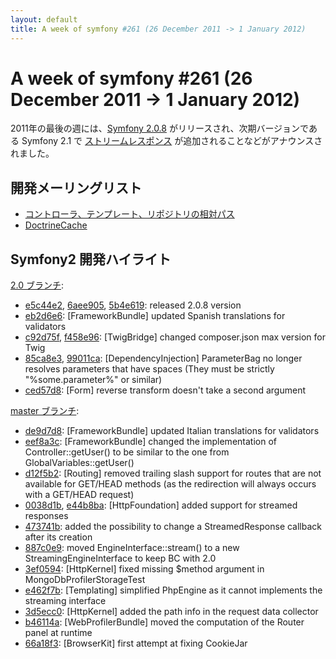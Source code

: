 ```yaml
---
layout: default
title: A week of symfony #261 (26 December 2011 -> 1 January 2012)
---
```


A week of symfony #261 (26 December 2011 -> 1 January 2012)
===========================================================

2011年の最後の週には、[Symfony 2.0.8](http://symfony.com/blog/symfony-2-0-8-released) がリリースされ、次期バージョンである Symfony 2.1 で [ストリームレスポンス](https://github.com/symfony/symfony/commit/0038d1bac4a8d2dbe83f12b6a5236e8a2161b7d9) が追加されることなどがアナウンスされました。

開発メーリングリスト
--------------------

  * [コントローラ、テンプレート、リポジトリの相対パス](https://groups.google.com/forum/#!topic/symfony-devs/WXHy-rsfqSA)
  * [DoctrineCache](https://groups.google.com/forum/#!topic/symfony-devs/F1EeutjYA0A)

Symfony2 開発ハイライト
-----------------------

[2.0 ブランチ](http://github.com/symfony/symfony/commits/2.0):

  * [e5c44e2](http://github.com/symfony/symfony/commit/e5c44e261e06d97068fee0fd961ad4994e000dfd "e5c44e261e06d97068fee0fd961ad4994e000dfd commit on github"), [6aee905](http://github.com/symfony/symfony/commit/6aee905588d1df0743dfee6025fddc30de970014 "6aee905588d1df0743dfee6025fddc30de970014 commit on github"), [5b4e619](http://github.com/symfony/symfony/commit/5b4e6190c4420524e4dcaf51213c4ad78f646528 "5b4e6190c4420524e4dcaf51213c4ad78f646528 commit on github"): released 2.0.8 version
  * [eb2d6e6](http://github.com/symfony/symfony/commit/eb2d6e6f2fb90d8c5b276a79617f197758e37e62 "eb2d6e6f2fb90d8c5b276a79617f197758e37e62 commit on github"): \[FrameworkBundle\] updated Spanish translations for validators
  * [c92d75f](http://github.com/symfony/symfony/commit/c92d75f6ddfa09db50cac8018ddb7e8041a5a0a5 "c92d75f6ddfa09db50cac8018ddb7e8041a5a0a5 commit on github"), [f458e96](http://github.com/symfony/symfony/commit/f458e96f934c9d8c57040d3f55448d207c7bc21b "f458e96f934c9d8c57040d3f55448d207c7bc21b commit on github"): \[TwigBridge\] changed composer.json max version for Twig
  * [85ca8e3](http://github.com/symfony/symfony/commit/85ca8e3615be14b784cd499c7f17f61d5594df05 "85ca8e3615be14b784cd499c7f17f61d5594df05 commit on github"), [99011ca](http://github.com/symfony/symfony/commit/99011ca9c9b0eb6f55f5a9fe679a647b158d3ed1 "99011ca9c9b0eb6f55f5a9fe679a647b158d3ed1 commit on github"): \[DependencyInjection\] ParameterBag no longer resolves parameters that have spaces (They must be strictly "%some.parameter%" or similar)
  * [ced57d8](http://github.com/symfony/symfony/commit/ced57d8ee5d6844312d7ec71760e88bf2c8b9d89 "ced57d8ee5d6844312d7ec71760e88bf2c8b9d89 commit on github"): \[Form\] reverse transform doesn't take a second argument


[master ブランチ](http://github.com/symfony/symfony/commits/master):

  * [de9d7d8](http://github.com/symfony/symfony/commit/de9d7d8c3c509c394985f923c07ffed34e7c9dd6 "de9d7d8c3c509c394985f923c07ffed34e7c9dd6 commit on github"): \[FrameworkBundle\] updated Italian translations for validators
  * [eef8a3c](http://github.com/symfony/symfony/commit/eef8a3c5135907a1f5c049c02d55462c85a5d53d "eef8a3c5135907a1f5c049c02d55462c85a5d53d commit on github"): \[FrameworkBundle\] changed the implementation of Controller::getUser() to be similar to the one from GlobalVariables::getUser()
  * [d12f5b2](http://github.com/symfony/symfony/commit/d12f5b202c38a67c800339425be2059e4fec3c75 "d12f5b202c38a67c800339425be2059e4fec3c75 commit on github"): \[Routing\] removed trailing slash support for routes that are not available for GET/HEAD methods (as the redirection will always occurs with a GET/HEAD request)
  * [0038d1b](http://github.com/symfony/symfony/commit/0038d1bac4a8d2dbe83f12b6a5236e8a2161b7d9 "0038d1bac4a8d2dbe83f12b6a5236e8a2161b7d9 commit on github"), [e44b8ba](http://github.com/symfony/symfony/commit/e44b8ba521e60f4b0c8218a65415c001090520da "e44b8ba521e60f4b0c8218a65415c001090520da commit on github"): \[HttpFoundation\] added support for streamed responses
  * [473741b](http://github.com/symfony/symfony/commit/473741b9db7a2868c19033ff62963fd1b37ea29e "473741b9db7a2868c19033ff62963fd1b37ea29e commit on github"): added the possibility to change a StreamedResponse callback after its creation
  * [887c0e9](http://github.com/symfony/symfony/commit/887c0e9c04af4219ce5d4aa536e2e797614e94d2 "887c0e9c04af4219ce5d4aa536e2e797614e94d2 commit on github"): moved EngineInterface::stream() to a new StreamingEngineInterface to keep BC with 2.0
  * [3ef0594](http://github.com/symfony/symfony/commit/3ef0594e7413c721f41b53f4b834a03cc44e9f03 "3ef0594e7413c721f41b53f4b834a03cc44e9f03 commit on github"): \[HttpKernel\] fixed missing $method argument in MongoDbProfilerStorageTest
  * [e462f7b](http://github.com/symfony/symfony/commit/e462f7b668f2af150a47ccd453767d9853884558 "e462f7b668f2af150a47ccd453767d9853884558 commit on github"): \[Templating\] simplified PhpEngine as it cannot implements the streaming interface
  * [3d5ecc0](http://github.com/symfony/symfony/commit/3d5ecc0478b89aacba655d3fbe89604e187848dd "3d5ecc0478b89aacba655d3fbe89604e187848dd commit on github"): \[HttpKernel\] added the path info in the request data collector
  * [b46114a](http://github.com/symfony/symfony/commit/b46114a0f67da3338aa6728f33d20fb11c4da59c "b46114a0f67da3338aa6728f33d20fb11c4da59c commit on github"): \[WebProfilerBundle\] moved the computation of the Router panel at runtime
  * [66a18f3](http://github.com/symfony/symfony/commit/66a18f3239f7c0679c503018efbf98c5848afdcc "66a18f3239f7c0679c503018efbf98c5848afdcc commit on github"): \[BrowserKit\] first attempt at fixing CookieJar


